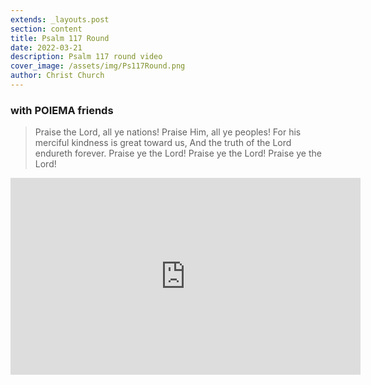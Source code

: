 ```yaml
---
extends: _layouts.post
section: content
title: Psalm 117 Round
date: 2022-03-21
description: Psalm 117 round video
cover_image: /assets/img/Ps117Round.png
author: Christ Church
---
```


### with POIEMA friends

> Praise the Lord, all ye nations!
> Praise Him, all ye peoples!
> For his merciful kindness is great toward us,
> And the truth of the Lord endureth forever.
> Praise ye the Lord! Praise ye the Lord! 
> Praise ye the Lord!

<iframe width="560" height="315" src="https://www.youtube.com/embed/2uJRCv4FXKw" title="YouTube video player" frameborder="0" allow="accelerometer; autoplay; clipboard-write; encrypted-media; gyroscope; picture-in-picture" allowfullscreen></iframe>